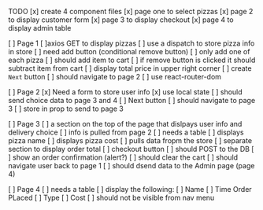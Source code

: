 TODO
[x] create 4 component files
    [x] page one to select pizzas
    [x] page 2 to display customer form
    [x] page 3 to display checkout
    [x] page 4 to display admin table

[ ] Page 1
    [ ]axios GET to display pizzas
        [ ] use a dispatch to store pizza info in store
    [ ] need add button (conditional remove button)
        [ ] only add one of each pizza
        [ ] should add item to cart
        [ ] if remove button is clicked it should subtract item from cart
    [ ] display total price in upper right corner
    [ ] create `Next` button
        [ ] should navigate to page 2
        [ ] use react-router-dom

[ ] Page 2
    [x] Need a form to store user info
        [x] use local state
        [ ] should send choice data to page 3 and 4
    [ ] Next button
        [ ] should navigate to page 3
        [ ] store in prop to send to page 3

[ ] Page 3
    [ ] a section on the top of the page that 
        dislpays user info and delivery choice
        [ ] info is pulled from page 2
    [ ] needs a table
        [ ] displays pizza name
        [ ] displays pizza cost
        [ ] pulls data fropm the store
    [ ] separate section to display order total
    [ ] checkout button
        [ ] should POST to the DB
        [ ] show an order confirmation (alert?)
        [ ] should clear the cart
        [ ] should navigate user back to page 1
        [ ] should dsend data to the Admin page (page 4)

[ ] Page 4
    [ ] needs a table
        [ ] display the following:
            [ ] Name
            [ ] Time Order PLaced
            [ ] Type
            [ ] Cost
    [ ] should not be visible from nav menu


